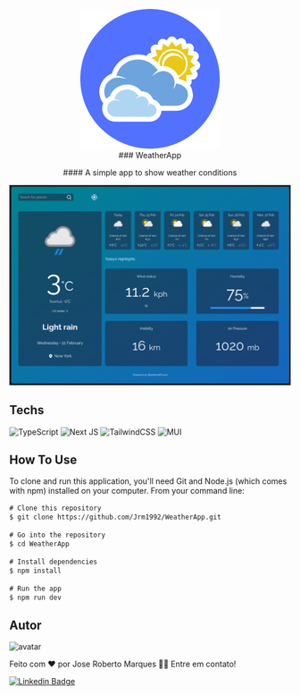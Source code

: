 <p align="center">
  <img src=".github/logo.png" width="250px" height="250px">
  <br />
  ### WeatherApp
</p>

<p align="center">
  #### A simple app to show weather conditions 
  <br />
</p>

<p align="center">
  <img src=".github/layout.png">
  <br />
</p>

## Techs

![TypeScript](https://img.shields.io/badge/typescript-%23007ACC.svg?style=for-the-badge&logo=typescript&logoColor=white)
![Next JS](https://img.shields.io/badge/Next-black?style=for-the-badge&logo=next.js&logoColor=white)
![TailwindCSS](https://img.shields.io/badge/tailwindcss-%2338B2AC.svg?style=for-the-badge&logo=tailwind-css&logoColor=white)
![MUI](https://img.shields.io/badge/MUI-%230081CB.svg?style=for-the-badge&logo=mui&logoColor=white)

## How To Use


To clone and run this application, you'll need Git and Node.js (which comes with npm) installed on your computer. From your command line:

```
# Clone this repository
$ git clone https://github.com/Jrm1992/WeatherApp.git

# Go into the repository
$ cd WeatherApp

# Install dependencies
$ npm install

# Run the app
$ npm run dev
```



## Autor
![avatar](https://images.weserv.nl/?url=avatars.githubusercontent.com/u/103078485?v=4&h=100&w=100&fit=cover&mask=circle&maxage=7d
)
 <br />


Feito com ❤️ por Jose Roberto Marques 👋🏽 Entre em contato!

[![Linkedin Badge](https://img.shields.io/badge/-Jose%20Roberto-blue?style=flat-square&logo=Linkedin&logoColor=white&link=https://www.linkedin.com/in/tgmarinho/)](https://www.linkedin.com/in/jos%c3%a9-roberto-marques-de-s%c3%a1-62a57023b/)